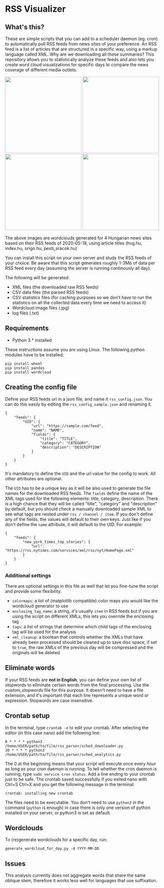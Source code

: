 # RSS Visualizer

## What's this?

These are simple scripts that you can add to a scheduler daemon (eg. cron) to automatically pull RSS feeds from news sites of your preference. An RSS feed is a list of articles that are structured in a specific way, using a markup language called XML. Why are we downloading all these summaries? This repository allows you to statistically analyze these feeds and also lets you create word cloud visualizations for specific days to compare the news coverage of different media outlets.

<img src="https://github.com/oliviaisarobot/rss_visualizer/blob/master/preview/2020-05-18_hvg_title.jpg" width="250" height="250">
<img src="https://github.com/oliviaisarobot/rss_visualizer/blob/master/preview/2020-05-18_index_title.jpg" width="250" height="250">
<img src="https://github.com/oliviaisarobot/rss_visualizer/blob/master/preview/2020-05-18_origo_title.jpg" width="250" height="250">
<img src="https://github.com/oliviaisarobot/rss_visualizer/blob/master/preview/2020-05-18_pesti_sracok_title.jpg" width="250" height="250">

The above images are wordclouds generated for 4 Hungarian news sites based on their RSS feeds of 2020-05-18, using article titles (hvg.hu, index.hu, origo.hu, pesti_sracok.hu)

You can install this script on your own server and study the RSS feeds of your choice. Be aware that this script generates roughly 1-3Mb of data per RSS feed every day (assuming the server is running continously all day).

The following will be generated:
* XML files (the downloaded raw RSS feeds)
* CSV data files (the parsed RSS feeds)
* CSV statistics files (for caching purposes so we don't have to run the statistics on all the collected data every time we need to access it)
* Wordcloud image files (.jpg)
* log files (.txt)

## Requirements

* Python 3.* installed

These instructions assume you are using Linux. The following python modules have to be installed:

```
pip install wheel
pip install pandas
pip install wordcloud
```

## Creating the config file

Define your RSS feeds url in a json file, and name it `rss_config.json`. You can do this easily by editing the `rss_config_sample.json` and renaming it.

```
{
    "feeds": {
        "UID": {
            "url": "https://sample.com/feed",
            "name": "NAME",
            "fields": {
                "title": "TITLE",
                "category": "CATEGORY",
                "description": "DESCRIPTION"
            }
        }
    }
}
```

It's mandatory to define the `UID` and the url value for the config to work. All other attributes are optional.

The `UID` has to be a unique key as it will be also used to generate the file names for the downloaded RSS feeds. The `fields` define the name of the XML tags used for the following elements: title, category, description. There is a high chance that they will be called "title", "category" and "description" by default, but you should check a manually downloaded sample XML to see what tags are nested under `rss / channel / item`. If you don't define any of the fields, the values will default to their own keys. Just like if you don't define the `name` attribute, it will default to the UID. For example:

```
{
    "feeds": {
        "new_york_times_top_stories": {
            "url": "https://rss.nytimes.com/services/xml/rss/nyt/HomePage.xml"
        }
    }
}
```

### Additional settings

There are optional settings in this file as well that let you fine-tune the script and provide some flexibility.

* `colormaps`: a list of (matplotlib compatible) color maps you would like the wordcloud generator to use
* `enclosing_tag_name`: a string, it's usually `item` in RSS feeds but if you are using the script on different XMLs, this lets you override the enclosing tag
* `tags`: a list of strings that determine which child tags of the enclosing tag will be used for the analysis
* `xml_cleanup`: a boolean that controls whether the XMLs that have already been processed should be cleaned up to save disc space, if set to `true`, the raw XMLs of the previous day will be compressed and the originals will be deleted

## Eliminate words

If your RSS feeds are **not in English**, you can define your own list of stopwords to eliminate certain words from the final processing. Use the *custom_stopwords* file for this purpose. It doesn't need to have a file extension, and it's important that each line represents a unique word or expression. Stopwords are case insensitive.

## Crontab setup

In the terminal, type `crontab -e` to edit your crontab. After selecting the editor (in this case nano) add the following line:

```
0 * * * * python3 /home/USER/path/to/file/rss_parser/sched_downloader.py
30 * * * * python3 /home/USER/path/to/file/rss_parser/sched_analytics.py

```

The 0 at the beginning means that your script will execute once every hour as long as your cron daemon is running. To tell whether the cron daemon is running, type `sudo service cron status`. Add a line ending to your crontab just to be safe. The crontab saved successfully if you exited nano with Ctrl+S Ctrl+X and you get the following message in the terminal:

`crontab: installing new crontab`

The files need to be executable. You don't need to use `python3` in the command (`python` is enough) in case there is only one version of python installed on your server, or python3 is set as default.

## Wordclouds

To (re)generate wordclouds for a specific day, run:

```
generate_wordcloud_for_day.py -d YYYY-MM-DD
```

## Issues

This analysis currently does not aggregate words that share the same oblique stem, therefore it works less well for languages that use suffixation.

